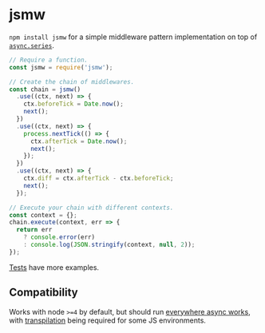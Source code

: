 # jsmw

`npm install jsmw` for a simple middleware pattern implementation on top of [`async.series`](https://github.com/caolan/async#series).

``` js
// Require a function.
const jsmw = require('jsmw');

// Create the chain of middlewares.
const chain = jsmw()
  .use((ctx, next) => {
    ctx.beforeTick = Date.now();
    next();
  })
  .use((ctx, next) => {
    process.nextTick(() => {
      ctx.afterTick = Date.now();
      next();
    });
  })
  .use((ctx, next) => {
    ctx.diff = ctx.afterTick - ctx.beforeTick;
    next();
  });

// Execute your chain with different contexts.
const context = {};
chain.execute(context, err => {
  return err
    ? console.error(err)
    : console.log(JSON.stringify(context, null, 2));
});

```

[Tests](/test.js) have more examples.

## Compatibility

Works with node `>=4` by default, but should run [everywhere async works](https://github.com/caolan/async#in-the-browser), with [transpilation](http://babeljs.io/) being required for some JS environments.
